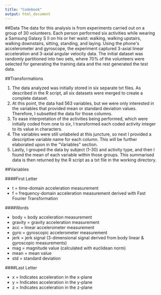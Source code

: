 ```yaml
---
title: "Codebook"
output: html_document
---
```

##Data
The data for this analysis is from experiments carried out on a group of 30 volunteers. Each person performed six activities while wearing a Samsung Galaxy S II on his or her waist: walking, walking upstairs, walking downstairs, sitting, standing, and laying. Using the phone's accelerometer and gyroscope, the experiment captured 3-axial linear acceleration and 3-axial angular velocity data. The initial dataset was randomly partitioned into two sets, where 70% of the volunteers were selected for generating the training data and the rest generated the test data.

##Transformations
1. The data analyzed was initially stored in six separate txt files.  As described in the R script, all six datasets were merged to create a complete dataset.
2. At this point, the data had 563 variables, but we were only interested in the variables that provided mean or standard deviation values.  Therefore, I subsetted the data for those columns.
3. To ease interpretation of the activities being performed, which were initially coded from one to six, I transformed each coded activity integer to its value in characters.
4. The variables were still unlabeled at this juncture, so next I provided a descriptive variable name for each column.  This will be further elaborated upon in the "Variables" section.
5. Lastly, I grouped the data by subject (1-30) and activity type, and then I found the mean of each variable within those groups.  This summarised data is then returned by the R script as a txt file in the working directory.

##Variables

####First Letter
* t = time-domain acceleration measurement 
* f = frequency-domain acceleration measurement derived with Fast Fourier Transformation

####Words
* body = body acceleration measurement
* gravity = gravity acceleration measurement
* acc = linear accelerometer measurement
* gyro = gyroscopic accelerometer measurement
* jerk = jerk signal (3-dimensional signal derived from body linear & gyroscopic measurements)
* mag = magnitude value (calculated with euclidean norm)
* mean = mean value
* std = standard deviation 

####Last Letter
* x = Indicates acceleration in the x-plane
* y = Indicates acceleration in the y-plane
* z = Indicates acceleration in the z-plane



